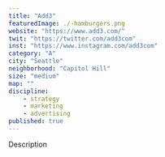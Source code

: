 ```yaml
---
title: "Add3"
featuredImage: ./-hamburgers.png
website: "https://www.add3.com/"
twit: "https://twitter.com/add3com"
inst: "https://www.instagram.com/add3com"
category: "A"
city: "Seattle"
neighborhood: "Capitol Hill"
size: "medium"
map: ""
discipline:
    - strategy
    - marketing
    - advertising
published: true
---
```


Description
